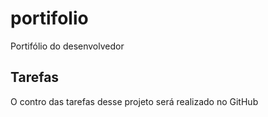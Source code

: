 # portifolio
Portifólio do desenvolvedor

## Tarefas

O contro das tarefas desse projeto será realizado no GitHub

